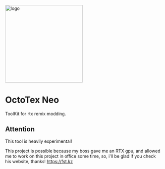 <img src="https://i.imgur.com/xwSOQ89.png" alt="logo" width="250px" height="250px">

# OctoTex Neo
ToolKit for rtx remix modding.

## Attention
This tool is heavily experimental!

This project is possible because my boss gave me an RTX gpu, and allowed me to work on this project in office some time, so, i'll be glad if you check his website, thanks!
https://fst.kz